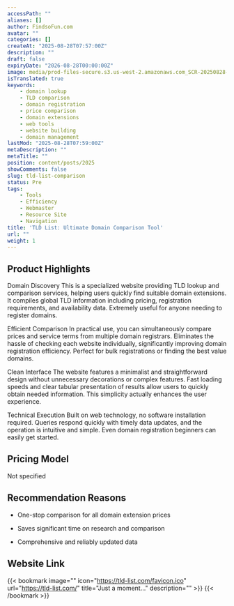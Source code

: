 ```yaml
---
accessPath: ""
aliases: []
author: FindsoFun.com
avatar: ""
categories: []
createAt: "2025-08-28T07:57:00Z"
description: ""
draft: false
expiryDate: "2026-08-28T00:00:00Z"
image: media/prod-files-secure.s3.us-west-2.amazonaws.com_SCR-20250828-ocmr.png
isTranslated: true
keywords:
    - domain lookup
    - TLD comparison
    - domain registration
    - price comparison
    - domain extensions
    - web tools
    - website building
    - domain management
lastMod: "2025-08-28T07:59:00Z"
metaDescription: ""
metaTitle: ""
position: content/posts/2025
showComments: false
slug: tld-list-comparison
status: Pre
tags:
    - Tools
    - Efficiency
    - Webmaster
    - Resource Site
    - Navigation
title: 'TLD List: Ultimate Domain Comparison Tool'
url: ""
weight: 1
---
```

## Product Highlights
Domain Discovery
This is a specialized website providing TLD lookup and comparison services, helping users quickly find suitable domain extensions. It compiles global TLD information including pricing, registration requirements, and availability data. Extremely useful for anyone needing to register domains.

Efficient Comparison
In practical use, you can simultaneously compare prices and service terms from multiple domain registrars. Eliminates the hassle of checking each website individually, significantly improving domain registration efficiency. Perfect for bulk registrations or finding the best value domains.

Clean Interface
The website features a minimalist and straightforward design without unnecessary decorations or complex features. Fast loading speeds and clear tabular presentation of results allow users to quickly obtain needed information. This simplicity actually enhances the user experience.

Technical Execution
Built on web technology, no software installation required. Queries respond quickly with timely data updates, and the operation is intuitive and simple. Even domain registration beginners can easily get started.

## Pricing Model
<!--more-->Not specified

## Recommendation Reasons
- One-stop comparison for all domain extension prices

- Saves significant time on research and comparison

- Comprehensive and reliably updated data

## Website Link
{{< bookmark image="<no value>" icon="https://tld-list.com/favicon.ico" url="https://tld-list.com/" title="Just a moment..." description="" >}}
{{< /bookmark >}}

